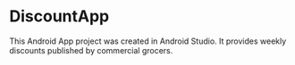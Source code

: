 # DiscountApp
This Android App project was created in Android Studio. It provides weekly discounts published by commercial grocers.
